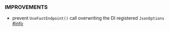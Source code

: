 ### IMPROVEMENTS
- prevent `UseFastEndpoint()` call overwriting the DI registered `JsonOptions` [#info](https://discord.com/channels/933662816458645504/1103132906681012295)